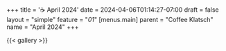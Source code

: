 +++
title = '☕ April 2024'
date = 2024-04-06T01:14:27-07:00
draft = false
layout = "simple"
feature = "*01*"
[menus.main]
    parent = "Coffee Klatsch"
    name = "April 2024"
+++

<!--more-->

{{< gallery >}}
